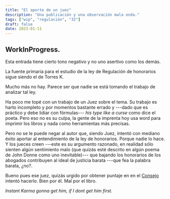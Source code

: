 ```yaml
---
title: "El aporte de un juez"
description: "Una publicación y una observación mala onda."
tags: ["wip", "regulación", "32"]
draft: false
date: 2023-01-11
---
```


WorkInProgress.
---------------

Esta entrada tiene cierto tono negativo y no uno asertivo como los demás.

La fuente primaria para el estudio de la ley de Regulación de honorarios sigue siendo el de Torres K.

Mucho más no hay. Parece ser que nadie se está tomando el trabajo de analizar tal ley.

Ha poco me topé con un trabajo de un Juez sobre el tema. Su trabajo es harto incompleto y por momentos bastante errado y ---dado que es práctico y debe lidiar con fórmulas--- _his type like a  curse_ como dice el poeta. Pero eso no es su culpa, la gente de la imprenta hoy usa word para imprimir los libros y nada como herramientas más precisas.

Pero no se le puede negar al autor que, siendo Juez, intentó con mediano éxito aportar al entendimiento de la ley  de honorarios. Porque nadie lo hace. Y los jueces creen ---este es su argumento razonado, en realidad sólo sienten algún sentimiento malo (que quizás esté descrito en algún poema de John Donne como uno inevitable)--- que bajando los honorarios de los abogados contribuyen al ideal de justicia barata ---que fea la palabra barata, ¿no?.

Bueno pues ese juez, quizás urgido por obtener puntaje en en el [Consejo](https://cm.gov.py) intentó hacerlo. Bien por él. Mal por el libro.

_Instant Karma gonna get him, if I dont get him first._

